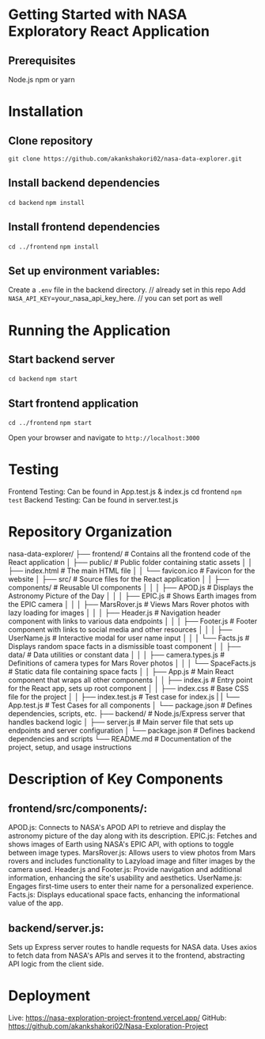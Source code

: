 # Getting Started with NASA Exploratory React Application

## Prerequisites
Node.js
npm or yarn

# Installation
## Clone repository
`git clone https://github.com/akankshakori02/nasa-data-explorer.git`

## Install backend dependencies
`cd backend`
`npm install`

## Install frontend dependencies
`cd ../frontend`
`npm install`

## Set up environment variables:
Create a `.env` file in the backend directory. // already set in this repo
Add `NASA_API_KEY`=your_nasa_api_key_here. // you can set port as well

# Running the Application
## Start backend server
`cd backend`
`npm start`

## Start frontend application
`cd ../frontend`
`npm start`

Open your browser and navigate to `http://localhost:3000`

# Testing
Frontend Testing: Can be found in App.test.js & index.js
cd frontend
`npm test`
Backend Testing: Can be found in server.test.js

# Repository Organization
nasa-data-explorer/
├── frontend/                       # Contains all the frontend code of the React application
│   ├── public/                     # Public folder containing static assets
│   │   ├── index.html              # The main HTML file
│   │   └── favicon.ico             # Favicon for the website
│   ├── src/                        # Source files for the React application
│   │   ├── components/             # Reusable UI components
│   │   │   ├── APOD.js             # Displays the Astronomy Picture of the Day
│   │   │   ├── EPIC.js             # Shows Earth images from the EPIC camera
│   │   │   ├── MarsRover.js        # Views Mars Rover photos with lazy loading for images
│   │   │   ├── Header.js           # Navigation header component with links to various data endpoints
│   │   │   ├── Footer.js           # Footer component with links to social media and other resources
│   │   │   ├── UserName.js         # Interactive modal for user name input
│   │   │   └── Facts.js            # Displays random space facts in a dismissible toast component
│   │   ├── data/                   # Data utilities or constant data
│   │   │   ├── camera.types.js     # Definitions of camera types for Mars Rover photos
│   │   │   └── SpaceFacts.js       # Static data file containing space facts
│   │   ├── App.js                  # Main React component that wraps all other components
│   │   ├── index.js                # Entry point for the React app, sets up root component
│   │   ├── index.css               # Base CSS file for the project
│   │   ├── index.test.js           # Test case for index.js
|   |   └── App.test.js             # Test Cases for all components
│   └── package.json                # Defines dependencies, scripts, etc.
├── backend/                        # Node.js/Express server that handles backend logic
│   ├── server.js                   # Main server file that sets up endpoints and server configuration
│   └── package.json                # Defines backend dependencies and scripts
└── README.md                       # Documentation of the project, setup, and usage instructions

# Description of Key Components
## frontend/src/components/:
APOD.js: Connects to NASA's APOD API to retrieve and display the astronomy picture of the day along with its description.
EPIC.js: Fetches and shows images of Earth using NASA's EPIC API, with options to toggle between image types.
MarsRover.js: Allows users to view photos from Mars rovers and includes functionality to Lazyload image and filter images by the camera used.
Header.js and Footer.js: Provide navigation and additional information, enhancing the site's usability and aesthetics.
UserName.js: Engages first-time users to enter their name for a personalized experience.
Facts.js: Displays educational space facts, enhancing the informational value of the app.

## backend/server.js:
Sets up Express server routes to handle requests for NASA data.
Uses axios to fetch data from NASA's APIs and serves it to the frontend, abstracting API logic from the client side.

# Deployment
Live: https://nasa-exploration-project-frontend.vercel.app/
GitHub: https://github.com/akankshakori02/Nasa-Exploration-Project

